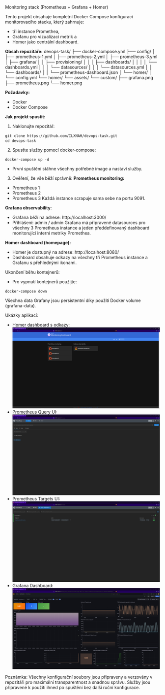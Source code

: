 Monitoring stack (Prometheus + Grafana + Homer)

Tento projekt obsahuje kompletní Docker Compose konfiguraci monitorovacího stacku, který zahrnuje:
- tři instance Promethea, 
- Grafanu pro vizualizaci metrik a 
- Homer jako centrální dashboard.

**Obsah repozitáře:**
devops-task/
├── docker-compose.yml
├── config/
│   ├── prometheus-1.yml
│   ├── prometheus-2.yml
│   ├── prometheus-3.yml
│   ├── grafana/
│   │   ├── provisioning/
│   │   │   ├── dashboards/
│   │   │   │   └── dashboards.yml
│   │   │   └── datasources/
│   │   │       └── datasources.yml
│   │   └── dashboards/
│   │       └── prometheus-dashboard.json
│   └── homer/
│       └── config.yml
└── homer/
    └── assets/
        └── custom/
            ├── grafana.png
            ├── prometheus.png
            └── homer.png

**Požadavky:**
- Docker
- Docker Compose

**Jak projekt spustit:**
1. Naklonujte repozitář:
```
git clone https://github.com/ILXNAH/devops-task.git
cd devops-task
```

2. Spusťte služby pomocí docker-compose:
```
docker-compose up -d
```

- První spuštění stáhne všechny potřebné image a nastaví služby.

3. Ověření, že vše běží správně:
**Prometheus monitoring:**
- Prometheus 1
- Prometheus 2
- Prometheus 3
Každá instance scrapuje sama sebe na portu 9091.

**Grafana observability**:
- Grafana běží na adrese: http://localhost:3000/
- Přihlášení: admin / admin
Grafana má připravené datasources pro všechny 3 Prometheus instance a jeden předdefinovaný dashboard monitorující interní metriky Promethea.

**Homer dashboard (homepage):**
- Homer je dostupný na adrese: http://localhost:8080/ 
- Dashboard obsahuje odkazy na všechny tři Prometheus instance a Grafanu s přehlednými ikonami.

Ukončení běhu kontejnerů:
- Pro vypnutí kontejnerů použijte:
```
docker-compose down
```

Všechna data Grafany jsou persistentní díky použití Docker volume (grafana-data).

Ukázky aplikací:
- Homer dashboard s odkazy:
  ![Homer dashboard](assets/homer-dashboard.png)
- Prometheus Query UI:
  ![Prometheus Query UI](assets/prometheus-query.png)
- Prometheus Targets UI:
  ![Prometheus Targets UI](assets/prometheus-targets.png)
- Grafana Dashboard:
  ![Grafana Dashboard](assets/grafana-dashboard.png)

Poznámka: 
Všechny konfigurační soubory jsou připraveny a verzovány v repozitáři pro maximální transparentnost a snadnou správu. 
Služby jsou připravené k použití ihned po spuštění bez další ruční konfigurace.

